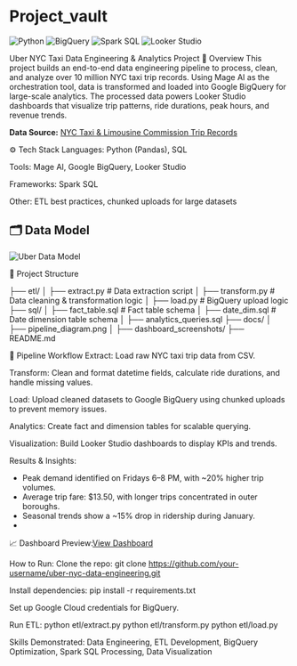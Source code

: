 # Project_vault
![Python](https://img.shields.io/badge/Python-3.11-blue)
![BigQuery](https://img.shields.io/badge/Google%20BigQuery-Data%20Warehouse-orange)
![Spark SQL](https://img.shields.io/badge/Spark%20SQL-Analytics-red)
![Looker Studio](https://img.shields.io/badge/Looker%20Studio-Dashboards-green)

Uber NYC Taxi Data Engineering & Analytics Project
📌 Overview
This project builds an end-to-end data engineering pipeline to process, clean, and analyze over 10 million NYC taxi trip records. Using Mage AI as the orchestration tool, data is transformed and loaded into Google BigQuery for large-scale analytics. The processed data powers Looker Studio dashboards that visualize trip patterns, ride durations, peak hours, and revenue trends.

**Data Source:** [NYC Taxi & Limousine Commission Trip Records](https://www.nyc.gov/site/tlc/about/tlc-trip-record-data.page)

⚙️ Tech Stack
Languages: Python (Pandas), SQL

Tools: Mage AI, Google BigQuery, Looker Studio

Frameworks: Spark SQL

Other: ETL best practices, chunked uploads for large datasets

## 🗂 Data Model
![Uber Data Model](docs/uber_data_model.png)

📂 Project Structure

├── etl/
│   ├── extract.py          # Data extraction script
│   ├── transform.py        # Data cleaning & transformation logic
│   ├── load.py             # BigQuery upload logic
├── sql/
│   ├── fact_table.sql      # Fact table schema
│   ├── date_dim.sql        # Date dimension table schema
│   ├── analytics_queries.sql
├── docs/
│   ├── pipeline_diagram.png
│   ├── dashboard_screenshots/
├── README.md

🔄 Pipeline Workflow
Extract: Load raw NYC taxi trip data from CSV.

Transform: Clean and format datetime fields, calculate ride durations, and handle missing values.

Load: Upload cleaned datasets to Google BigQuery using chunked uploads to prevent memory issues.

Analytics: Create fact and dimension tables for scalable querying.

Visualization: Build Looker Studio dashboards to display KPIs and trends.


 Results & Insights:
- Peak demand identified on Fridays 6–8 PM, with ~20% higher trip volumes.
- Average trip fare: $13.50, with longer trips concentrated in outer boroughs.
- Seasonal trends show a ~15% drop in ridership during January.
- 
📈 Dashboard Preview:[View Dashboard]([https://lookerstudio.google.com/s/YVCVGJwUOXs](https://lookerstudio.google.com/u/0/reporting/48c36741-1ce3-4112-ba2c-7fc92af3ca84/page/BXqTF))

How to Run:
Clone the repo:
git clone https://github.com/your-username/uber-nyc-data-engineering.git

Install dependencies:
pip install -r requirements.txt

Set up Google Cloud credentials for BigQuery.

Run ETL:
python etl/extract.py
python etl/transform.py
python etl/load.py

Skills Demonstrated: Data Engineering, ETL Development, BigQuery Optimization, Spark SQL Processing, Data Visualization

